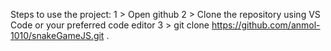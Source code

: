 Steps to use the project:
1 > Open github
2 > Clone the repository using VS Code or your preferred code editor
3 > git clone https://github.com/anmol-1010/snakeGameJS.git .
